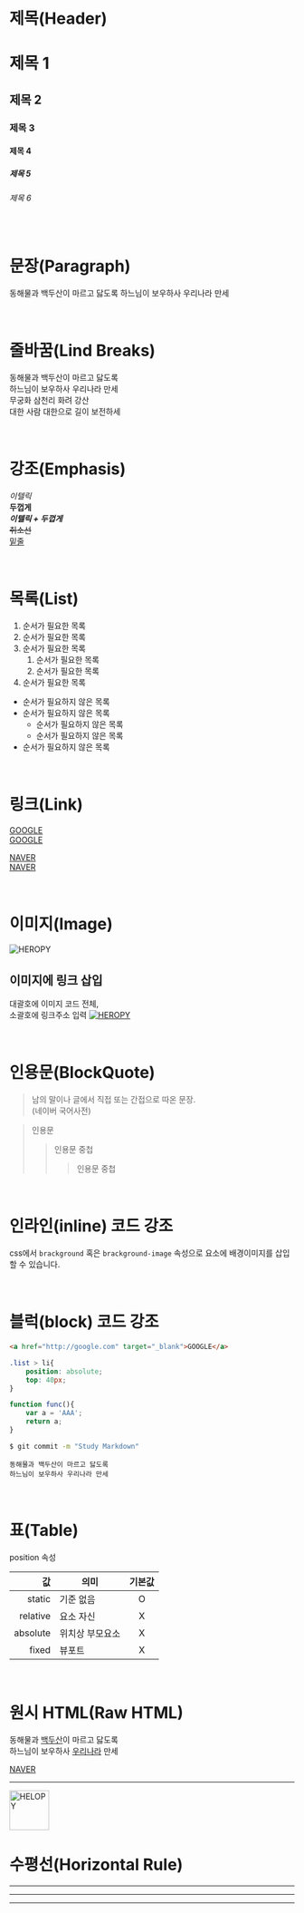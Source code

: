 # 제목(Header)

# 제목 1
## 제목 2
### 제목 3
#### 제목 4
##### 제목 5
###### 제목 6

<br />

# 문장(Paragraph)

동해물과 백두산이 마르고 닳도록
하느님이 보우하사 우리나라 만세

<br />

# 줄바꿈(Lind Breaks)

동해물과 백두산이 마르고 닳도록  
하느님이 보우하사 우리나라 만세  
무궁화 삼천리 화려 강산<br />
대한 사람 대한으로 길이 보전하세

<br />

# 강조(Emphasis)

_이텔릭_  
**두껍게**  
**_이텔릭 + 두껍게_**  
~~취소선~~  
<u>밑줄</u>

<br />

# 목록(List)

1. 순서가 필요한 목록
1. 순서가 필요한 목록
1. 순서가 필요한 목록
   1. 순서가 필요한 목록
   1. 순서가 필요한 목록
1. 순서가 필요한 목록

- 순서가 필요하지 않은 목록
- 순서가 필요하지 않은 목록
  - 순서가 필요하지 않은 목록
  - 순서가 필요하지 않은 목록
- 순서가 필요하지 않은 목록

<br />

# 링크(Link)
<a href="http://google.com">GOOGLE</a>  
[GOOGLE](http://google.com)

<a href="http://naver.com" title="NAVER로 이동!" target="_blank">NAVER</a>  
[NAVER](http://naver.com "NAVER로 이동!")

<br />

# 이미지(Image)
![HEROPY](https://heropy.blog/css/images/logo.png)

## 이미지에 링크 삽입
대괄호에 이미지 코드 전체,  
소괄호에 링크주소 입력
[![HEROPY](https://heropy.blog/css/images/logo.png)](https://heropy.blog/)

<br />

# 인용문(BlockQuote)
> 남의 말이나 글에서 직접 또는 간접으로 따온 문장.  
> (네이버 국어사전)

> 인용문
>> 인용문 중첩  
>>> 인용문 중첩

<br />

# 인라인(inline) 코드 강조
css에서 `brackground` 혹은 `brackground-image` 속성으로 요소에 배경이미지를 삽입할 수 있습니다.

<br />

# 블럭(block) 코드 강조

```html
<a href="http://google.com" target="_blank">GOOGLE</a>
```

```css
.list > li{
    position: absolute;
    top: 40px;
}
```

```javascript
function func(){
    var a = 'AAA';
    return a;
}
```

```bash
$ git commit -m "Study Markdown"
```

```plaintext
동해물과 백두산이 마르고 닳도록  
하느님이 보우하사 우리나라 만세
```

<br />

# 표(Table)
position 속성

값 | 의미 | 기본값
--:|--|:--:
static | 기준 없음 | O
relative | 요소 자신 | X
absolute | 위치상 부모요소 | X
fixed | 뷰포트 | X

<br />

# 원시 HTML(Raw HTML)
동해물과 <span style="text-decoration: underline;">백두산</span>이 마르고 닳도록<br />
하느님이 보우하사 <u>우리나라</u> 만세

<a href="http://naver.com" title="NAVER로 이동!" target="_blank">NAVER</a>

---

<img width="70" src="https://heropy.blog/css/images/logo.png" alt="HELOPY">

<br />

# 수평선(Horizontal Rule)
---
***
___

